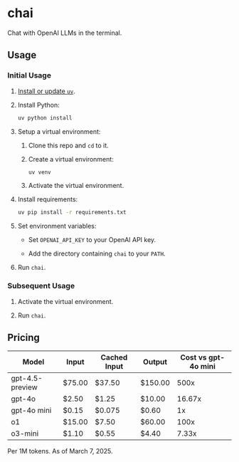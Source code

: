 # chai

Chat with OpenAI LLMs in the terminal.

## Usage

### Initial Usage

1. [Install or update `uv`](https://github.com/astral-sh/uv?tab=readme-ov-file#installation).

2. Install Python:
   ```sh
   uv python install
   ```

3. Setup a virtual environment:

   1. Clone this repo and `cd` to it.

   2. Create a virtual environment:
      ```sh
      uv venv
      ```

   3. Activate the virtual environment.

4. Install requirements:
   ```sh
   uv pip install -r requirements.txt
   ```

5. Set environment variables:

   * Set `OPENAI_API_KEY` to your OpenAI API key.

   * Add the directory containing `chai` to your `PATH`.

6. Run `chai`.

### Subsequent Usage

1. Activate the virtual environment.

2. Run `chai`.

## Pricing

| Model           | Input  | Cached Input | Output  | Cost vs gpt-4o mini |
|-----------------|--------|--------------|---------|---------------------|
| gpt-4.5-preview | $75.00 | $37.50       | $150.00 | 500x                |
| gpt-4o          | $2.50  | $1.25        | $10.00  | 16.67x              |
| gpt-4o mini     | $0.15  | $0.075       | $0.60   | 1x                  |
| o1              | $15.00 | $7.50        | $60.00  | 100x                |
| o3-mini         | $1.10  | $0.55        | $4.40   | 7.33x               |

Per 1M tokens. As of March 7, 2025.
